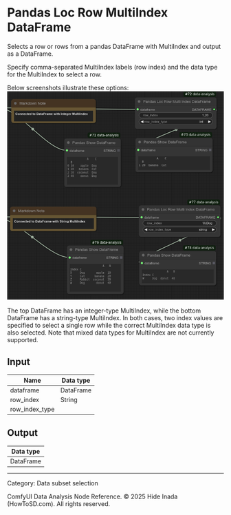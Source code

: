 # Pandas Loc Row MultiIndex DataFrame
Selects a row or rows from a pandas DataFrame with MultiIndex and output as a DataFrame.

Specify comma-separated MultiIndex labels (row index) and the data type for the MultiIndex to select a row.

Below screenshots illustrate these options:
![PandasLocRowMultiIndexDataFrame](../images/multiindex.png)

The top DataFrame has an integer-type MultiIndex, while the bottom DataFrame has a string-type MultiIndex. In both cases, two index values are specified to select a single row while the correct MultiIndex data type is also selected. Note that mixed data types for MultiIndex are not currently supported.

## Input
| Name | Data type |
|---|---|
| dataframe | DataFrame |
| row_index | String |
| row_index_type |  |

## Output
| Data type |
|---|
| DataFrame |

<HR>
Category: Data subset selection

ComfyUI Data Analysis Node Reference. © 2025 Hide Inada (HowToSD.com). All rights reserved.
